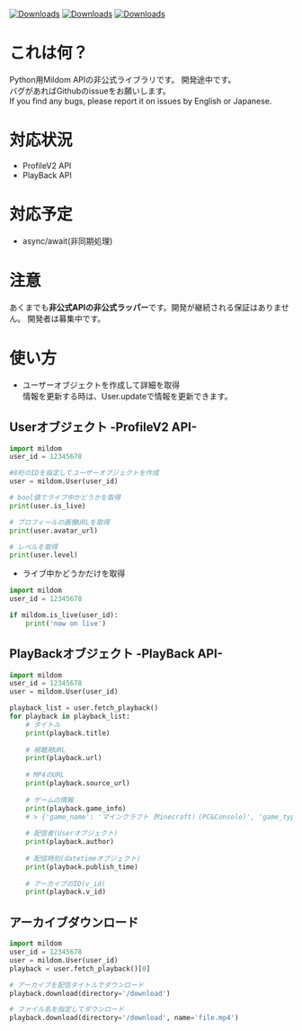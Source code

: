 [![Downloads](https://pepy.tech/badge/mildom)](https://pepy.tech/project/mildom)
[![Downloads](https://pepy.tech/badge/mildom/month)](https://pepy.tech/project/mildom)
[![Downloads](https://pepy.tech/badge/mildom/week)](https://pepy.tech/project/mildom)

# これは何？
Python用Mildom APIの非公式ライブラリです。
開発途中です。<br>バグがあればGithubのissueをお願いします。<br>
If you find any bugs, please report it on issues by English or Japanese.

# 対応状況
- ProfileV2 API
- PlayBack API

# 対応予定
- async/await(非同期処理)

# 注意
あくまでも**非公式APIの非公式ラッパー**です。開発が継続される保証はありません。
開発者は募集中です。

# 使い方
- ユーザーオブジェクトを作成して詳細を取得<br>
情報を更新する時は、User.updateで情報を更新できます。
## Userオブジェクト -ProfileV2 API-
```python
import mildom
user_id = 12345678

#8桁のIDを指定してユーザーオブジェクトを作成
user = mildom.User(user_id)

# bool値でライブ中かどうかを取得
print(user.is_live)

# プロフィールの画像URLを取得
print(user.avatar_url)

# レベルを取得
print(user.level)
```

- ライブ中かどうかだけを取得
```python
import mildom
user_id = 12345678

if mildom.is_live(user_id):
    print('now on live')
```

## PlayBackオブジェクト -PlayBack API-
```python
import mildom
user_id = 12345678
user = mildom.User(user_id)

playback_list = user.fetch_playback()
for playback in playback_list:
    # タイトル
    print(playback.title)
    
    # 視聴用URL
    print(playback.url)
    
    # MP4のURL
    print(playback.source_url)    
    
    # ゲームの情報
    print(playback.game_info)
    # > {'game_name': 'マインクラフト（Minecraft）(PC&Console)', 'game_type': 'pc'}
    
    # 配信者(Userオブジェクト)
    print(playback.author)
    
    # 配信時刻(datetimeオブジェクト)
    print(playback.publish_time)
    
    # アーカイブのID(v_id)
    print(playback.v_id)
```
## アーカイブダウンロード
```python
import mildom
user_id = 12345678
user = mildom.User(user_id)
playback = user.fetch_playback()[0]

# アーカイブを配信タイトルでダウンロード
playback.download(directory='/download')

# ファイル名を指定してダウンロード
playback.download(directory='/download', name='file.mp4')
```
